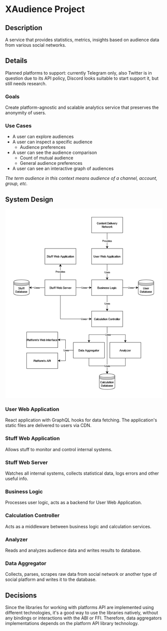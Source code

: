 # XAudience Project

## Description
A service that provides statistics, metrics, insights based on audience data from various social networks.

## Details
Planned platforms to support: currently Telegram only, also Twitter is in question due to its API policy, Discord looks suitable to start support it, but still needs research.

### Goals
Create platform-agnostic and scalable analytics service that preserves the anonymity of users.

### Use Cases
- A user can explore audiences
- A user can inspect a specific audience
    - Audience preferences
- A user can see the audience comparison
    - Count of mutual audience
    - General audience preferences
- A user can see an interactive graph of audiences

*The term audience in this context means audience of a channel, account, group, etc.*

## System Design
![System design](assets/system-design.drawio.png)

### User Web Application
React application with GraphQL hooks for data fetching. The application's static files are delivered to users via CDN.

### Stuff Web Application
Allows stuff to monitor and control internal systems.

### Stuff Web Server
Watches all internal systems, collects statistical data, logs errors and other useful info.

### Business Logic
Processes user logic, acts as a backend for User Web Application.

### Calculation Controller
Acts as a middleware between business logic and calculation services.

### Analyzer
Reads and analyzes audience data and writes results to database.

### Data Aggregator
Collects, parses, scrapes raw data from social network or another type of social platform and writes it to the database.

## Decisions
Since the libraries for working with platforms API are implemented using different technologies, it's a good way to use the libraries natively, without any bindings or interactions with the ABI or FFI. Therefore, data aggregators implementations depends on the platform API library technology.